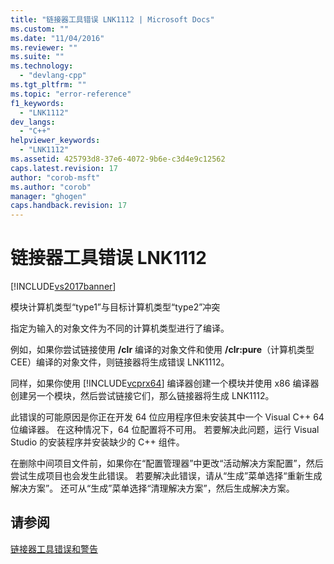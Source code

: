 ```yaml
---
title: "链接器工具错误 LNK1112 | Microsoft Docs"
ms.custom: ""
ms.date: "11/04/2016"
ms.reviewer: ""
ms.suite: ""
ms.technology: 
  - "devlang-cpp"
ms.tgt_pltfrm: ""
ms.topic: "error-reference"
f1_keywords: 
  - "LNK1112"
dev_langs: 
  - "C++"
helpviewer_keywords: 
  - "LNK1112"
ms.assetid: 425793d8-37e6-4072-9b6e-c3d4e9c12562
caps.latest.revision: 17
author: "corob-msft"
ms.author: "corob"
manager: "ghogen"
caps.handback.revision: 17
---
```

# 链接器工具错误 LNK1112
[!INCLUDE[vs2017banner](../../assembler/inline/includes/vs2017banner.md)]

模块计算机类型“type1”与目标计算机类型“type2”冲突  
  
 指定为输入的对象文件为不同的计算机类型进行了编译。  
  
 例如，如果你尝试链接使用 **\/clr** 编译的对象文件和使用 **\/clr:pure**（计算机类型 CEE）编译的对象文件，则链接器将生成错误 LNK1112。  
  
 同样，如果你使用 [!INCLUDE[vcprx64](../../assembler/inline/includes/vcprx64_md.md)] 编译器创建一个模块并使用 x86 编译器创建另一个模块，然后尝试链接它们，那么链接器将生成 LNK1112。  
  
 此错误的可能原因是你正在开发 64 位应用程序但未安装其中一个 Visual C\+\+ 64 位编译器。 在这种情况下，64 位配置将不可用。 若要解决此问题，运行 Visual Studio 的安装程序并安装缺少的 C\+\+ 组件。  
  
 在删除中间项目文件前，如果你在“配置管理器”中更改“活动解决方案配置”，然后尝试生成项目也会发生此错误。 若要解决此错误，请从“生成”菜单选择“重新生成解决方案”。 还可从“生成”菜单选择“清理解决方案”，然后生成解决方案。  
  
## 请参阅  
 [链接器工具错误和警告](../../error-messages/tool-errors/linker-tools-errors-and-warnings.md)